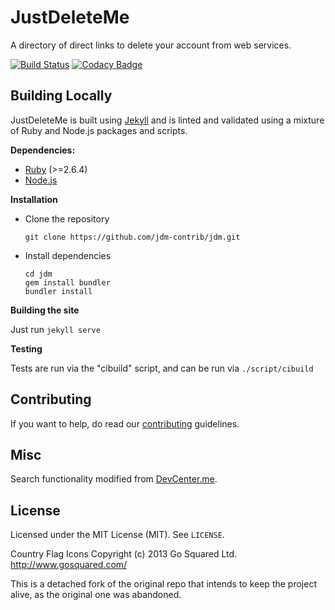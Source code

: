 JustDeleteMe
============

A directory of direct links to delete your account from web services.

[![Build Status](https://travis-ci.org/jdm-contrib/jdm.svg?branch=master)](https://travis-ci.org/jdm-contrib/jdm)
[![Codacy Badge](https://api.codacy.com/project/badge/Grade/53bbffc9bd3c40459200b33736922c6b)](https://www.codacy.com/app/tupaschoal/justdelete-me)

## Building Locally

JustDeleteMe is built using [Jekyll](https://jekyllrb.com/) and is linted and
validated using a mixture of Ruby and Node.js packages and scripts.

**Dependencies:**

- [Ruby](https://www.ruby-lang.org) (>=2.6.4)
- [Node.js](https://nodejs.org)

**Installation**

- Clone the repository

  ```
  git clone https://github.com/jdm-contrib/jdm.git
  ```

- Install dependencies

  ```
  cd jdm
  gem install bundler
  bundler install
  ```

**Building the site**

Just run `jekyll serve`

**Testing**

Tests are run via the "cibuild" script, and can be run via `./script/cibuild`

## Contributing

If you want to help, do read our [contributing](CONTRIBUTING.md) guidelines.

## Misc

Search functionality modified from [DevCenter.me](https://github.com/stevestreza/DevCenter.me).

## License

Licensed under the MIT License (MIT). See `LICENSE`.

Country Flag Icons Copyright (c) 2013 Go Squared Ltd. http://www.gosquared.com/

This is a detached fork of the original repo that intends to keep the project
alive, as the original one was abandoned.
